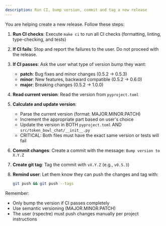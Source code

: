 ```yaml
---
description: Run CI, bump version, commit and tag a new release
---
```


You are helping create a new release. Follow these steps:

1. **Run CI checks**: Execute `make ci` to run all CI checks (formatting, linting, type-checking, and tests)

2. **If CI fails**: Stop and report the failures to the user. Do not proceed with the release.

3. **If CI passes**: Ask the user what type of version bump they want:
   - **patch**: Bug fixes and minor changes (0.5.2 -> 0.5.3)
   - **minor**: New features, backward compatible (0.5.2 -> 0.6.0)
   - **major**: Breaking changes (0.5.2 -> 1.0.0)

4. **Read current version**: Read the version from `pyproject.toml`

5. **Calculate and update version**:
   - Parse the current version (format: MAJOR.MINOR.PATCH)
   - Increment the appropriate part based on user's choice
   - Update the version in BOTH `pyproject.toml` AND `src/token_bowl_chat/__init__.py`
   - CRITICAL: Both files must have the exact same version or tests will fail

6. **Commit changes**: Create a commit with the message: `Bump version to X.Y.Z`

7. **Create git tag**: Tag the commit with `vX.Y.Z` (e.g., `v0.5.3`)

8. **Remind user**: Let them know they can push the changes and tag with:
   ```bash
   git push && git push --tags
   ```

Remember:
- Only bump the version if CI passes completely
- Use semantic versioning (MAJOR.MINOR.PATCH)
- The user (rspectre) must push changes manually per project instructions
